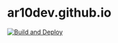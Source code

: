 # ar10dev.github.io

[![Build and Deploy](https://github.com/AR10Dev/ar10dev.github.io/actions/workflows/main.yml/badge.svg)](https://github.com/AR10Dev/ar10dev.github.io/actions/workflows/main.yml)
